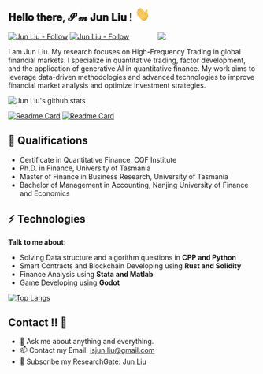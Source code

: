 <h2> 𝐇𝐞𝐥𝐥𝐨 𝐭𝐡𝐞𝐫𝐞, 𝓘'𝓶 𝐉𝐮𝐧 𝐋𝐢𝐮 !  <img src="https://raw.githubusercontent.com/ABSphreak/ABSphreak/master/gifs/Hi.gif" width="30px"></h2>

<img align='right' src='https://user-images.githubusercontent.com/5713670/87202985-820dcb80-c2b6-11ea-9f56-7ec461c497c3.gif' width='200"'>

[![Jun Liu - Follow](https://img.shields.io/badge/Jun_Liu-Follow-blue?logo=linkedin)](https://www.linkedin.com/in/jun-liu-a96b95247/)
[![Jun Liu - Follow](https://img.shields.io/badge/Jun_Liu-Follow-blue?logo=ResearchGate)](https://www.researchgate.net/profile/Jun-Liu-97)

I am Jun Liu. My research focuses on High-Frequency Trading in global financial markets. I specialize in quantitative trading, factor development, and the application of generative AI in quantitative finance. My work aims to leverage data-driven methodologies and advanced technologies to improve financial market analysis and optimize investment strategies.

![Jun Liu's github stats](https://github-readme-stats.vercel.app/api?username=JL-ghcoder&hide=issues,contribs&show_icons=true)

[![Readme Card](https://github-readme-stats.vercel.app/api/pin/?username=JL-ghcoder&repo=Athena)](https://github.com/JL-ghcoder/Athena)
[![Readme Card](https://github-readme-stats.vercel.app/api/pin/?username=JL-ghcoder&repo=Everything-About-Factor-Investing)](https://github.com/JL-ghcoder/Everything-About-Factor-Investing)

## 📇 Qualifications
* Certificate in Quantitative Finance, CQF Institute
* Ph.D. in Finance, University of Tasmania
* Master of Finance in Business Research, University of Tasmania
* Bachelor of Management in Accounting, Nanjing University of Finance and Economics
  
## ⚡ Technologies
**Talk to me about:**
- Solving Data structure and algorithm questions in **CPP and Python**
- Smart Contracts and Blockchain Developing using **Rust and Solidity**
- Finance Analysis using **Stata and Matlab**
- Game Developing using **Godot**

[![Top Langs](https://github-readme-stats.vercel.app/api/top-langs/?username=JL-ghcoder&hide=jupyter%20notebook&)](https://github.com/JL-ghcoder/github-readme-stats)

## Contact !! 🤔
- 💬 Ask me about anything and everything.
- 📫 Contact my Email: isjun.liu@gmail.com
- 🔔 Subscribe my ResearchGate: [Jun Liu]()
